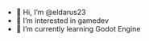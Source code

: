 - 👋 Hi, I’m @eldarus23
- 👀 I’m interested in gamedev
- 🌱 I’m currently learning Godot Engine

<!---
eldarus23/eldarus23 is a ✨ special ✨ repository because its `README.md` (this file) appears on your GitHub profile.
You can click the Preview link to take a look at your changes.
--->
